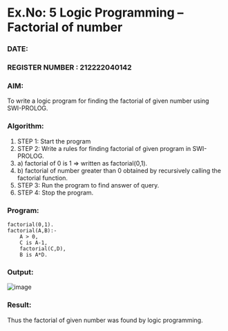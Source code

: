 # Ex.No: 5   Logic Programming – Factorial of number   
### DATE:                                                                     
### REGISTER NUMBER : 212222040142
### AIM: 
To  write  a logic program for finding the factorial of given number using SWI-PROLOG. 
### Algorithm:
1. STEP 1: Start the program
2. STEP 2:  Write a rules for finding factorial of given program in SWI-PROLOG.
3.   a)	factorial of 0 is 1 => written as factorial(0,1).
4.   b)	factorial of number greater than 0 obtained by recursively calling the factorial    function.
5. STEP 3: Run the program  to find answer of  query.
6. STEP 4: Stop the program.

### Program:

```
factorial(0,1).
factorial(A,B):-  
    A > 0, 
    C is A-1,
    factorial(C,D),
    B is A*D.
```

### Output:

![image](https://github.com/user-attachments/assets/8ab50444-8b84-4e7c-af8e-259ed6b0ef37)



### Result:
Thus the factorial of given number was found by logic programming. 
